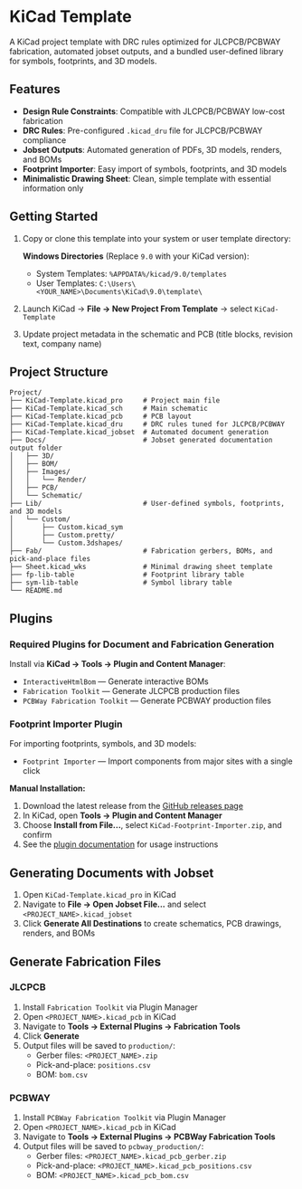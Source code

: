 # KiCad Template

A KiCad project template with DRC rules optimized for JLCPCB/PCBWAY fabrication, automated jobset outputs, and a bundled user-defined library for symbols, footprints, and 3D models.

## Features

- **Design Rule Constraints**: Compatible with JLCPCB/PCBWAY low-cost fabrication
- **DRC Rules**: Pre-configured `.kicad_dru` file for JLCPCB/PCBWAY compliance
- **Jobset Outputs**: Automated generation of PDFs, 3D models, renders, and BOMs
- **Footprint Importer**: Easy import of symbols, footprints, and 3D models
- **Minimalistic Drawing Sheet**: Clean, simple template with essential information only

## Getting Started

1. Copy or clone this template into your system or user template directory:
   
   **Windows Directories** (Replace `9.0` with your KiCad version):
   - System Templates: `%APPDATA%/kicad/9.0/templates`
   - User Templates: `C:\Users\<YOUR_NAME>\Documents\KiCad\9.0\template\`

2. Launch KiCad → **File → New Project From Template** → select `KiCad-Template`

3. Update project metadata in the schematic and PCB (title blocks, revision text, company name)

## Project Structure

```
Project/
├── KiCad-Template.kicad_pro     # Project main file
├── KiCad-Template.kicad_sch     # Main schematic
├── KiCad-Template.kicad_pcb     # PCB layout
├── KiCad-Template.kicad_dru     # DRC rules tuned for JLCPCB/PCBWAY
├── KiCad-Template.kicad_jobset  # Automated document generation
├── Docs/                        # Jobset generated documentation output folder
│   ├── 3D/
│   ├── BOM/
│   ├── Images/
│   │   └── Render/
│   ├── PCB/
│   └── Schematic/
├── Lib/                         # User-defined symbols, footprints, and 3D models
│   └── Custom/
│       ├── Custom.kicad_sym
│       ├── Custom.pretty/
│       └── Custom.3dshapes/
├── Fab/                         # Fabrication gerbers, BOMs, and pick-and-place files
├── Sheet.kicad_wks              # Minimal drawing sheet template
├── fp-lib-table                 # Footprint library table
├── sym-lib-table                # Symbol library table
└── README.md
```

## Plugins

### Required Plugins for Document and Fabrication Generation

Install via **KiCad → Tools → Plugin and Content Manager**:

- `InteractiveHtmlBom` — Generate interactive BOMs
- `Fabrication Toolkit` — Generate JLCPCB production files
- `PCBWay Fabrication Toolkit` — Generate PCBWAY production files

### Footprint Importer Plugin

For importing footprints, symbols, and 3D models:

- `Footprint Importer` — Import components from major sites with a single click

**Manual Installation:**

1. Download the latest release from the [GitHub releases page](https://github.com/RileyCornelius/KiCad-Footprint-Importer-Plugin/releases)
2. In KiCad, open **Tools → Plugin and Content Manager**
3. Choose **Install from File...**, select `KiCad-Footprint-Importer.zip`, and confirm
4. See the [plugin documentation](https://github.com/RileyCornelius/KiCad-Footprint-Importer-Plugin) for usage instructions

## Generating Documents with Jobset

1. Open `KiCad-Template.kicad_pro` in KiCad
2. Navigate to **File → Open Jobset File...** and select `<PROJECT_NAME>.kicad_jobset`
3. Click **Generate All Destinations** to create schematics, PCB drawings, renders, and BOMs

## Generate Fabrication Files

### JLCPCB

1. Install `Fabrication Toolkit` via Plugin Manager
2. Open `<PROJECT_NAME>.kicad_pcb` in KiCad
3. Navigate to **Tools → External Plugins → Fabrication Tools**
4. Click **Generate**
5. Output files will be saved to `production/`:
   - Gerber files: `<PROJECT_NAME>.zip`
   - Pick-and-place: `positions.csv`
   - BOM: `bom.csv`

### PCBWAY

1. Install `PCBWay Fabrication Toolkit` via Plugin Manager
2. Open `<PROJECT_NAME>.kicad_pcb` in KiCad
3. Navigate to **Tools → External Plugins → PCBWay Fabrication Tools**
4. Output files will be saved to `pcbway_production/`:
   - Gerber files: `<PROJECT_NAME>.kicad_pcb_gerber.zip`
   - Pick-and-place: `<PROJECT_NAME>.kicad_pcb_positions.csv`
   - BOM: `<PROJECT_NAME>.kicad_pcb_bom.csv`